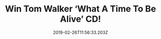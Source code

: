 ---
campaign-uuid: "c-0128a85d-4f2a-4b89-919d-c0daad704f8e"
type: "Competition"
category: "Music"
date: "2019-02-26T11:56:33.203Z"
end-date: "2019-03-26T23:59:00.000Z"
disable-form: false
is_promoted: false
has_entry_page: true
title: "Win Tom Walker ‘What A Time To Be Alive’ CD!"
competition-description: "<p>We have in our hands the CD of the biggest breakout UK\
  \ global star of 2018 and BRIT 2019 nominated artist Tom Walker: What A Time To\
  \ Be Alive! Angels, Leave The Light On, Not Giving In, Cry Out… are some his incredible\
  \ new hits you could find in his brand new album What A Time To Be Alive which will\
  \ be released on March 1st on Relentless/Sony Music.</p>\n<p>Want it? Click below\
  \ for a chance to win!</p>\n"
hero-header: "Win Tom Walker ‘What A Time To Be Alive’ CD!"
terms-confirmation: "N/A"
banner-img: "https://assets.expresslyapp.com/asset-d422af6a-f7b8-4043-98e1-d006da386194.jpg"
logo-left-href: "aaa.nme.com"
logo-left-image: "https://assets.expresslyapp.com/asset-a72f61b5-27be-46f4-b0d2-c3e3863c5ccd.jpg"
logo-left-title: "NME AAA"
bg-image-hero: "https://assets.expresslyapp.com/asset-03bff2a7-dc24-4c88-9cbb-da1839ec424d.jpg"
bg-image-first: "https://assets.expresslyapp.com/asset-aa77c20e-4504-44ab-84fd-b6967c66939a.jpg"
section1-content: "<p>He is back and better than ever with his brand new album ‘What\
  \ A Time To Be Alive’. Tom’s emotional new single, ‘Just You and I’, is the follow-up\
  \ to the global anthem ‘Leave A Light On’ that has sold over 800,000 copies in the\
  \ UK and 3 million units worldwide, reached #1 on iTunes in 20 countries including\
  \ the UK and top ten in 44, a sizeable hit!</p>\n<p>If you are Tom’s biggest fan,\
  \ enter the form below for a chance to win his brand new album and get ready to\
  \ enjoy its numerous greatest hits now! Good luck!</p>\n"
entry-title: "Win Tom Walker ‘What A Time To Be Alive’ CD!"
entry-content: "<p>Enter the draw to win Tom Walker ‘What A Time To Be Alive’ CD by\
  \ entering below before 23:59 on 26th of March 2019.</p>\n"
has-winner: false
prize-description: "Tom Walker ‘What A Time To Be Alive’ CD."
special-conditions: "Multiple entries are allowed up to one every day\r\nThis competition\
  \ is also available on: http://club.expressly.io/competitons/\r\ntom-walker-what-a-time-to-be-alive-cd"
country-restrictions:
- "GB"
---